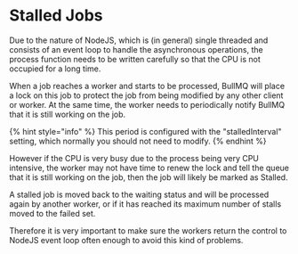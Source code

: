 # Stalled Jobs

Due to the nature of NodeJS, which is \(in general\) single threaded and consists of an event loop to handle the asynchronous operations, the process function needs to be written carefully so that the CPU is not occupied for a long time.

When a job reaches a worker and starts to be processed, BullMQ will place a lock on this job to protect the job from being modified by any other client or worker. At the same time, the worker needs to periodically notify BullMQ that it is still working on the job.

{% hint style="info" %}
This period is configured with the "stalledInterval" setting, which normally you should not need to modify.
{% endhint %}

However if the CPU is very busy due to the process being very CPU intensive, the worker may not have time to renew the lock and tell the queue that it is still working on the job, then the job will likely be marked as Stalled.

A stalled job is moved back to the waiting status and will be processed again by another worker, or if it has reached its maximum number of stalls moved to the failed set.

Therefore it is very important to make sure the workers return the control to NodeJS event loop often enough to avoid this kind of problems.

